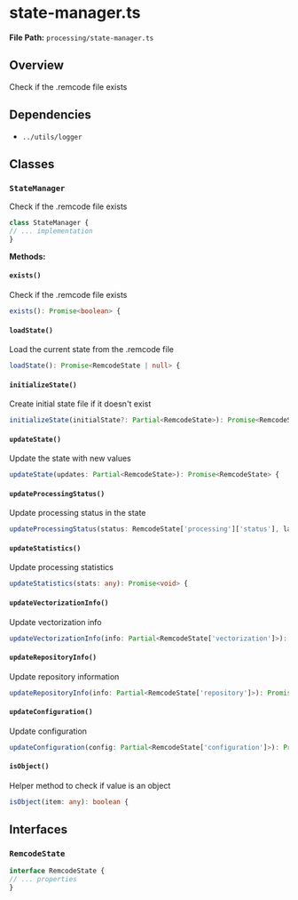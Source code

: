 # state-manager.ts

**File Path:** `processing/state-manager.ts`

## Overview

Check if the .remcode file exists

## Dependencies

- `../utils/logger`

## Classes

### `StateManager`

Check if the .remcode file exists

```typescript
class StateManager {
// ... implementation
}
```

**Methods:**

#### `exists()`

Check if the .remcode file exists

```typescript
exists(): Promise<boolean> {
```

#### `loadState()`

Load the current state from the .remcode file

```typescript
loadState(): Promise<RemcodeState | null> {
```

#### `initializeState()`

Create initial state file if it doesn't exist

```typescript
initializeState(initialState?: Partial<RemcodeState>): Promise<RemcodeState> {
```

#### `updateState()`

Update the state with new values

```typescript
updateState(updates: Partial<RemcodeState>): Promise<RemcodeState> {
```

#### `updateProcessingStatus()`

Update processing status in the state

```typescript
updateProcessingStatus(status: RemcodeState['processing']['status'], lastCommit?: string): Promise<void> {
```

#### `updateStatistics()`

Update processing statistics

```typescript
updateStatistics(stats: any): Promise<void> {
```

#### `updateVectorizationInfo()`

Update vectorization info

```typescript
updateVectorizationInfo(info: Partial<RemcodeState['vectorization']>): Promise<void> {
```

#### `updateRepositoryInfo()`

Update repository information

```typescript
updateRepositoryInfo(info: Partial<RemcodeState['repository']>): Promise<void> {
```

#### `updateConfiguration()`

Update configuration

```typescript
updateConfiguration(config: Partial<RemcodeState['configuration']>): Promise<void> {
```

#### `isObject()`

Helper method to check if value is an object

```typescript
isObject(item: any): boolean {
```

## Interfaces

### `RemcodeState`

```typescript
interface RemcodeState {
// ... properties
}
```

